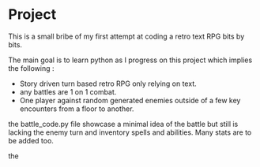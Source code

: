 # Project

This is a small bribe of my first attempt at coding a retro text RPG bits by bits.

The main goal is to learn python as I progress on this project which implies the following :

- Story driven turn based retro RPG only relying on text.
- any battles are 1 on 1 combat.
- One player against random generated enemies outside of a few key encounters from a floor to another.

the battle_code.py file showcase a minimal idea of the battle but still is lacking the enemy turn and inventory spells and abilities. Many stats are to be added too.

the 
